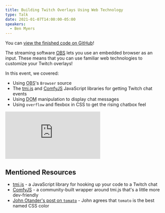 ```yaml
---
title: Building Twitch Overlays Using Web Technology
type: Talk
date: 2021-01-07T14:00:00-05:00
speakers:
  - Ben Myers
---
```


You can [view the finished code on GitHub](https://github.com/LunchDevCommunity/twitch-overlay/)!

The streaming software [<abbr title="Open Broadcaster Software">OBS</abbr>](https://obsproject.com/) lets you use an embedded browser as an input. These means that you can use familiar web technologies to customize your Twitch overlays!

In this event, we covered:

- Using <abbr title="Open Broadcaster Software">OBS</abbr>'s `Browser` source
- The [tmi.js](https://tmijs.com/) and [ComfyJS](https://github.com/instafluff/ComfyJS) JavaScript libraries for getting Twitch chat events
- Using <abbr title="Document Object Model">DOM</abbr> manipulation to display chat messages
- Using `overflow` and flexbox in CSS to get the rising chatbox feel

<div data-responsive-youtube--container>
<iframe src="https://www.youtube.com/embed/aJiIF9I6fuc" frameborder="0" allow="accelerometer; autoplay; clipboard-write; encrypted-media; gyroscope; picture-in-picture" allowfullscreen></iframe>
</div>

## Mentioned Resources

- [tmi.js](https://tmijs.com/) - a JavaScript library for hooking up your code to a Twitch chat
- [ComfyJS](https://github.com/instafluff/ComfyJS) - a community-built wrapper around tmi.js that's a little more dev-friendly
- [John Otander's post on `tomato`](https://johno.com/tomato/) - John agrees that `tomato` is the best named CSS color
